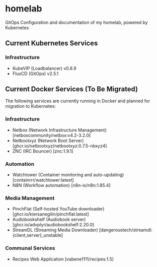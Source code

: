 # homelab
GitOps Configuration and documentation of my homelab, powered by Kubernetes

## Current Kubernetes Services

### Infrastructure
- KubeVIP (Loadbalancer) v0.8.9
- FluxCD (GitOps) v2.5.1

## Current Docker Services (To Be Migrated)

The following services are currently running in Docker and planned for migration to Kubernetes:

### Infrastructure
- Netbox (Network Infrastructure Management) [netboxcommunity/netbox:v4.2-3.2.0]
- Netbootxyz (Network Boot Server) [ghcr.io/netbootxyz/netbootxyz:0.7.5-nbxyz4]
- ZNC (IRC Bouncer) [znc:1.9.1]

### Automation
- Watchtower (Container monitoring and auto-updating) [containrrr/watchtower:latest]
- N8N (Workflow automation) [n8n-io/n8n:1.85.4]

### Media Management
- PinchFlat (Self-hosted YouTube downloader) [ghcr.io/kiersanegilin/pinchflat:latest]
- Audiobookshelf (Audiobook server) [ghcr.io/advplyr/audiobookshelf:2.20.0]
- StreamDL (Streaming Media Downloader) [dangeroustech/streamdl:{client,server}_unstable]

### Communal Services
- Recipes Web Application [vabene1111/recipes:1.5]
